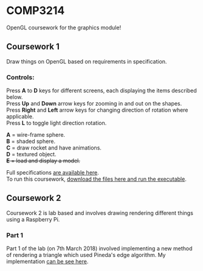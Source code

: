 # COMP3214
OpenGL coursework for the graphics module!  

## Coursework 1 ## 
Draw things on OpenGL based on requirements in specification.  
 
### Controls: ###     
Press **A** to **D** keys for different screens, each displaying the items described below.    
Press **Up** and **Down** arrow keys for zooming in and out on the shapes.    
Press **Right** and **Left** arrow keys for changing direction of rotation where applicable.   
Press **L** to toggle light direction rotation.   
	
**A** = wire-frame sphere.   
**B** = shaded sphere.  
**C** = draw rocket and have animations.  
**D** = textured object.  
~~**E** = load and display a model.~~  
  
Full specifications [are available here](spec/cw1.pdf).    
To run this coursework, [download the files here and run the executable](executable/cw1).    
  
  
## Coursework 2 ## 
Coursework 2 is lab based and involves drawing rendering different things using a Raspberry Pi. 
  
### Part 1 ###  
Part 1 of the lab (on 7th March 2018) involved implementing a new method of rendering a triangle which used Pineda's edge algorithm.
My implementation [can be see here](cw2/rgl/Render.cpp). 
  
  